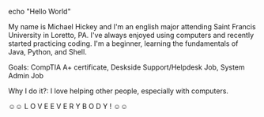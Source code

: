 echo "Hello World"

My name is Michael Hickey and I'm an english major attending Saint Francis University in Loretto, PA. I've always enjoyed using computers and recently started practicing coding. I'm a beginner, learning the fundamentals of Java, Python, and Shell.

Goals: CompTIA A+ certificate, Deskside Support/Helpdesk Job, System Admin Job

Why I do it?: I love helping other people, especially with computers.

☺☺ L O V E  E V E R Y B O D Y ! ☺☺

<!--
**mykar1/mykar1** is a ✨ _special_ ✨ repository because its `README.md` (this file) appears on your GitHub profile.

Here are some ideas to get you started:

- 🔭 I’m currently working on ...
- 🌱 I’m currently learning ...
- 👯 I’m looking to collaborate on ...
- 🤔 I’m looking for help with ...
- 💬 Ask me about ...
- 📫 How to reach me: ...
- 😄 Pronouns: ...
- ⚡ Fun fact: ...
-->
